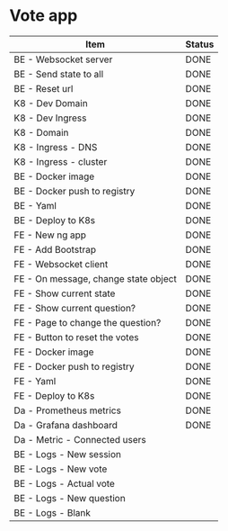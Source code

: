 # Vote app

| Item | Status |
| ---- | ------ |
| BE - Websocket server | DONE |
| BE - Send state to all | DONE |
| BE - Reset url | DONE |
| K8 - Dev Domain | DONE |
| K8 - Dev Ingress | DONE |
| K8 - Domain | DONE |
| K8 - Ingress - DNS | DONE |
| K8 - Ingress - cluster | DONE |
| BE - Docker image | DONE |
| BE - Docker push to registry | DONE |
| BE - Yaml | DONE |
| BE - Deploy to K8s | DONE |
| FE - New ng app | DONE |
| FE - Add Bootstrap | DONE |
| FE - Websocket client | DONE |
| FE - On message, change state object | DONE |
| FE - Show current state | DONE |
| FE - Show current question? | DONE |
| FE - Page to change the question? | DONE |
| FE - Button to reset the votes | DONE |
| FE - Docker image | DONE |
| FE - Docker push to registry | DONE |
| FE - Yaml | DONE |
| FE - Deploy to K8s | DONE |
| Da - Prometheus metrics | DONE |
| Da - Grafana dashboard | DONE |
| Da - Metric - Connected users |  |
| BE - Logs - New session |  |
| BE - Logs - New vote |  |
| BE - Logs - Actual vote |  |
| BE - Logs - New question |  |
| BE - Logs - Blank |  | 
